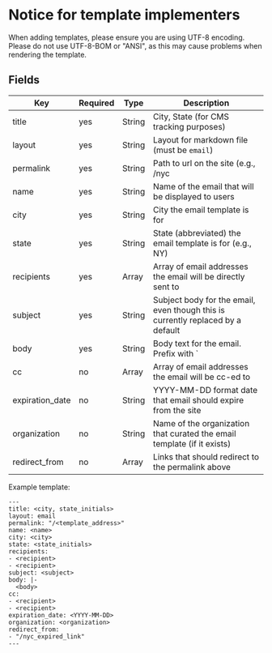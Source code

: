 # Notice for template implementers

When adding templates, please ensure you are using UTF-8 encoding. Please do not use UTF-8-BOM or "ANSI", as this may cause problems when rendering the template.

## Fields

| Key             | Required | Type   | Description                                                                         |
| --------------- | -------- | ------ | ----------------------------------------------------------------------------------- |
| title           | yes      | String | City, State (for CMS tracking purposes)                                             |
| layout          | yes      | String | Layout for markdown file (must be `email`)                                          |
| permalink       | yes      | String | Path to url on the site (e.g., /nyc                                                 |
| name            | yes      | String | Name of the email that will be displayed to users                                   |
| city            | yes      | String | City the email template is for                                                      |
| state           | yes      | String | State (abbreviated) the email template is for (e.g., NY)                            |
| recipients      | yes      | Array  | Array of email addresses the email will be directly sent to                         |
| subject         | yes      | String | Subject body for the email, even though this is currently replaced by a default     |
| body            | yes      | String | Body text for the email. Prefix with `|-` and indent underneath (e.g., see below)   |
| cc              | no       | Array  | Array of email addresses the email will be cc-ed to                                 |
| expiration_date | no       | String | YYYY-MM-DD format date that email should expire from the site                       |
| organization    | no       | String | Name of the organization that curated the email template (if it exists)             |
| redirect_from   | no       | Array  | Links that should redirect to the permalink above                                   |

Example template:

```
---
title: <city, state_initials>
layout: email
permalink: "/<template_address>"
name: <name>
city: <city>
state: <state_initials>
recipients:
- <recipient>
- <recipient>
subject: <subject>
body: |-
  <body>
cc:
- <recipient>
- <recipient>  
expiration_date: <YYYY-MM-DD>
organization: <organization>  
redirect_from:
- "/nyc_expired_link"  
---
```
